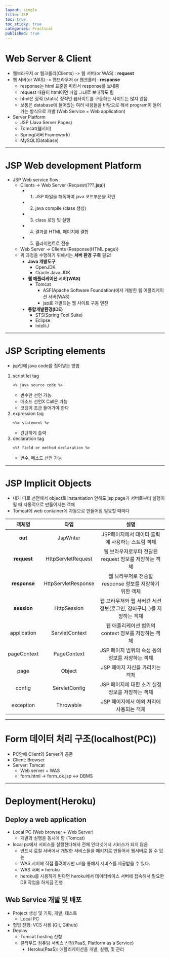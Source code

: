 ```yaml
---
layout: single
title: JSP
toc: true
toc_sticky: true
categories: Practical
published: true
---
```


# Web Server & Client

* 웹브라우저 or 웹크롤러(Clients) -> 웹 서버(or WAS) : **request**
* 웹 서버(or WAS) -> 웹브라우저 or 웹크롤러 : **response**
    * response는 html 표준을 따라서 response를 보내줌
    * request 내용이 html이면 파일 그대로 보내줘도 됨
    * html은 정적 (static) 정적인 웹사이트를 구동하는 사이트는 많지 않음
    * 보통은 database에 들어있는 여러 내용들을 바탕으로 해서 program이 들어가는 방식으로 개발 (Web Service = Web application)
* Server Platform
    * JSP (Java Server Pages) 
    * Tomcat(웹서버)
    * Spring(서버 Framework)
    * MySQL(Database)

--------------

# JSP Web development Platform
* JSP Web service flow
    * Clients -> Web Server (Request(???**.jsp**))
        * 1. JSP 파일을 해독하여 java 코드부분을 확인
        * 2. java compile (class 생성)
        * 3. class 로딩 및 실행
        * 4. 결과를 HTML 페이지에 결합
        * 5. 클라이언트로 전송
    * Web Server -> Clients (Response(HTML page))
    * 위 과정을 수행하기 위해서는 **서버 환경 구축** 필요!
        * **Java 개발도구**
            * OpenJDK
            * Oracle Java JDK
        * **웹 애플리케이션 서버(WAS)**
            * Tomcat
                * ASF(Apache Software Foundation)에서 개발한 웹 어플리케이션 서버(WAS)
                * jsp로 개발되는 웹 사이트 구동 엔진
        * **통합개발환경(IDE)**
            * STS(Spring Tool Suite)
            * Eclipse
            * IntelliJ

--------------

# JSP Scripting elements
* jsp안에 java code를 집어넣는 방법
1. script let tag
	```
	<% java source code %>
	```
	* 변수만 선언 가능
	* 메소드 선언X Call은 가능
	* 코딩이 조금 들어가야 한다
2. expression tag
	```
	<%= statement %>
	```
	* 간단하게 출력
3. declaration tag
	```
	<%! field or method declaration %>
	```
	* 변수, 메소드 선언 가능

--------------

# JSP Implicit Objects
* 내가 따로 선언해서 object로 instantiation 안해도 jsp page가 서버로부터 실행이 될 때 자동적으로 만들어지는 객체
* Tomcat에 web container에 자동으로 만들어짐 필요할 때마다

|객체명|타입|설명|
|:---:|:---:|:---:|
|**out**|JspWriter|JSP페이지에서 데이터 출력에 사용하는 스트림 객체|
|**request**|HttpServletRequest|웹 브라우저로부터 전달된 request 정보를 저장하는 객체|
|**response**|HttpServletResponse|웹 브라우저로 전송할 response 정보를 저장하기 위한 객체|
|**session**|HttpSession|웹 브라우저와 웹 서버간 세션 정보(로그인, 장바구니..)를 저장하는 객체|
|application|ServletContext|웹 애플리케이션 범위의 context 정보를 저장하는 객체|
|pageContext|PageContext|JSP 페이지 범위의 속성 등의 정보를 저장하는 객체|
|page|Object|JSP 페이지 자신을 가리키는 객체|
|config|ServletConfig|JSP 페이지에 대한 초기 설정 정보를 저장하는 객체|
|exception|Throwable|JSP 페이지에서 예외 처리에 사용되는 객체|

-----------

# Form 데이터 처리 구조(localhost(PC))
* PC안에 Client와 Server가 공존
* Client: Browser
* Server: Tomcat
    * Web server + WAS
    * form.html -> form_ok.jsp <-> DBMS

-----------

# Deployment(Heroku)

## Deploy a web application
* Local PC (Web browser + Web Server)
    * 개발과 실행을 동시에 함 (Tomcat)
* local pc에서 서비스를 실행한다해서 전체 인터넷에서 서비스가 되지 않음
    * 반드시 로컬 서버에서 개발한 서비스들을 패키지로 만들어서 웹서버로 쓸 수 있는
    * WAS 서버에 직접 올려야지만 url을 통해서 서비스를 제공받을 수 있다.
    * WAS 서버 = heroku
    * heroku를 사용하게 된다면 heroku에서 데이터베이스 서버에 접속해서 필요한 DB 작업을 하게끔 진행

## Web Service 개발 및 배포
* Project 생성 및 기획, 개발, 테스트
    * Local PC
* 협업 진행: VCS 사용 (Git, Github)
* Deploy
    * Tomcat hosting 신청
    * 클라우드 컴퓨팅 서비스 신청(PaaS, Platform as a Service)
        * Heroku(PaaS): 애플리케이션을 개발, 실행, 및 관리

